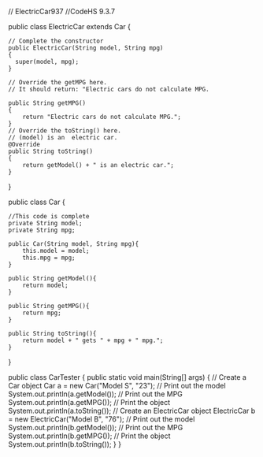 // ElectricCar937
//CodeHS 9.3.7

public class ElectricCar extends Car {

    // Complete the constructor
    public ElectricCar(String model, String mpg)
    {
      super(model, mpg);
    }

    // Override the getMPG here.
    // It should return: "Electric cars do not calculate MPG.

    public String getMPG()
    {
        return "Electric cars do not calculate MPG.";
    }
    // Override the toString() here.
    // (model) is an  electric car.
    @Override
    public String toString()
    {
        return getModel() + " is an electric car.";
    }
    
    
}


public class Car {

    //This code is complete
    private String model;
    private String mpg;

    public Car(String model, String mpg){
        this.model = model;
        this.mpg = mpg;
    }

    public String getModel(){
        return model;
    }

    public String getMPG(){
        return mpg;
    }

    public String toString(){
        return model + " gets " + mpg + " mpg.";
    }
}


public class CarTester
{
    public static void main(String[] args)
    {
        // Create a Car object
        Car a = new Car("Model S", "23");
        // Print out the model
        System.out.println(a.getModel());
        // Print out the MPG
        System.out.println(a.getMPG());
        // Print the object
        System.out.println(a.toString());
        // Create an ElectricCar object
        ElectricCar b = new ElectricCar("Model B", "76");
        // Print out the model
        System.out.println(b.getModel());
        // Print out the MPG
        System.out.println(b.getMPG());
        // Print the object
        System.out.println(b.toString());
    }
}
